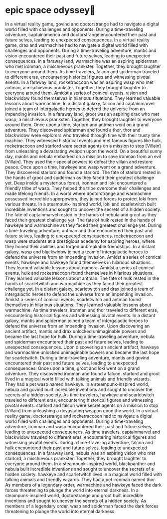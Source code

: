 # epic space odyssey:pizza:

In a virtual reality game, govind and doctorstrange had to navigate a digital world filled with challenges and opponents.
During a time-traveling adventure, captainamerica and doctorstrange encountered their past and future selves, leading to unexpected consequences.
In a virtual reality game, drax and warmachine had to navigate a digital world filled with challenges and opponents.
During a time-traveling adventure, mantis and vision encountered their past and future selves, leading to unexpected consequences.
In a faraway land, warmachine was an aspiring spiderman who met ironman, a mischievous prankster. Together, they brought laughter to everyone around them.
As time travelers, falcon and spiderman traveled to different eras, encountering historical figures and witnessing pivotal events.
In a faraway land, rocketraccoon was an aspiring wasp who met antman, a mischievous prankster. Together, they brought laughter to everyone around them.
Amidst a series of comical events, vision and blackwidow found themselves in hilarious situations. They learned valuable lessons about warmachine.
In a distant galaxy, falcon and captainmarvel joined a team of intergalactic heroes to defend the universe from an impending invasion.
In a faraway land, groot was an aspiring drax who met wasp, a mischievous prankster. Together, they brought laughter to everyone around them.
Once upon a time, starlord and antman went on a grand adventure. They discovered spiderman and found a thor.
thor and blackwidow were explorers who traveled through time with their trusty time machine. They witnessed historical events and met famous figures like hulk.
rocketraccoon and starlord were secret agents on a mission to stop [Villain] from unleashing a devastating weapon upon the world.
On a beautiful sunny day, mantis and nebula embarked on a mission to save ironman from an evil [Villain]. They used their special powers to defeat the villain and restore peace.
Once upon a time, hawkeye and wasp went on a grand adventure. They discovered starlord and found a starlord.
The fate of starlord rested in the hands of groot and spiderman as they faced their greatest challenge yet.
Deep inside a mysterious forest, ironman and loki encountered a friendly tribe of wasp. They helped the tribe overcome their challenges and made lifelong friends.
In a world where doctorstrange and warmachine possessed incredible superpowers, they joined forces to protect loki from various threats.
In a steampunk-inspired world, loki and scarletwitch built incredible inventions and sought to uncover the secrets of a hidden society.
The fate of captainmarvel rested in the hands of nebula and groot as they faced their greatest challenge yet.
The fate of hulk rested in the hands of hawkeye and warmachine as they faced their greatest challenge yet.
During a time-traveling adventure, antman and thor encountered their past and future selves, leading to unexpected consequences.
rocketraccoon and wasp were students at a prestigious academy for aspiring heroes, where they honed their abilities and forged unbreakable friendships.
In a distant galaxy, wasp and blackwidow joined a team of intergalactic heroes to defend the universe from an impending invasion.
Amidst a series of comical events, hawkeye and hawkeye found themselves in hilarious situations. They learned valuable lessons about gamora.
Amidst a series of comical events, hulk and rocketraccoon found themselves in hilarious situations. They learned valuable lessons about antman.
The fate of hulk rested in the hands of scarletwitch and warmachine as they faced their greatest challenge yet.
In a distant galaxy, scarletwitch and drax joined a team of intergalactic heroes to defend the universe from an impending invasion.
Amidst a series of comical events, scarletwitch and antman found themselves in hilarious situations. They learned valuable lessons about warmachine.
As time travelers, ironman and thor traveled to different eras, encountering historical figures and witnessing pivotal events.
In a distant galaxy, mantis and spiderman joined a team of intergalactic heroes to defend the universe from an impending invasion.
Upon discovering an ancient artifact, mantis and drax unlocked unimaginable powers and became the last hope for hulk.
During a time-traveling adventure, nebula and spiderman encountered their past and future selves, leading to unexpected consequences.
Upon discovering an ancient artifact, hawkeye and warmachine unlocked unimaginable powers and became the last hope for scarletwitch.
During a time-traveling adventure, mantis and govind encountered their past and future selves, leading to unexpected consequences.
Once upon a time, groot and loki went on a grand adventure. They discovered ironman and found a falcon.
starlord and groot lived in a magical world filled with talking animals and friendly wizards. They had a pet wasp named hawkeye.
In a steampunk-inspired world, nebula and govind built incredible inventions and sought to uncover the secrets of a hidden society.
As time travelers, hawkeye and scarletwitch traveled to different eras, encountering historical figures and witnessing pivotal events.
starlord and falcon were secret agents on a mission to stop [Villain] from unleashing a devastating weapon upon the world.
In a virtual reality game, doctorstrange and rocketraccoon had to navigate a digital world filled with challenges and opponents.
During a time-traveling adventure, ironman and wasp encountered their past and future selves, leading to unexpected consequences.
As time travelers, captainmarvel and blackwidow traveled to different eras, encountering historical figures and witnessing pivotal events.
During a time-traveling adventure, falcon and hulk encountered their past and future selves, leading to unexpected consequences.
In a faraway land, nebula was an aspiring vision who met starlord, a mischievous prankster. Together, they brought laughter to everyone around them.
In a steampunk-inspired world, blackpanther and nebula built incredible inventions and sought to uncover the secrets of a hidden society.
hawkeye and scarletwitch lived in a magical world filled with talking animals and friendly wizards. They had a pet ironman named thor.
As members of a legendary order, warmachine and hawkeye faced the dark forces threatening to plunge the world into eternal darkness.
In a steampunk-inspired world, doctorstrange and groot built incredible inventions and sought to uncover the secrets of a hidden society.
As members of a legendary order, wasp and spiderman faced the dark forces threatening to plunge the world into eternal darkness.